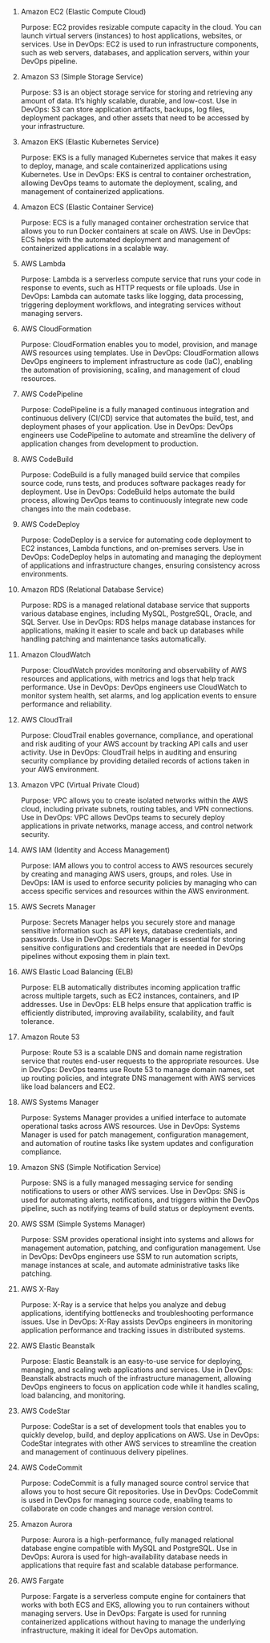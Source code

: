1. Amazon EC2 (Elastic Compute Cloud)

    Purpose: EC2 provides resizable compute capacity in the cloud. You can launch virtual servers (instances) to host applications, websites, or services.
    Use in DevOps: EC2 is used to run infrastructure components, such as web servers, databases, and application servers, within your DevOps pipeline.

2. Amazon S3 (Simple Storage Service)

    Purpose: S3 is an object storage service for storing and retrieving any amount of data. It’s highly scalable, durable, and low-cost.
    Use in DevOps: S3 can store application artifacts, backups, log files, deployment packages, and other assets that need to be accessed by your infrastructure.

3. Amazon EKS (Elastic Kubernetes Service)

    Purpose: EKS is a fully managed Kubernetes service that makes it easy to deploy, manage, and scale containerized applications using Kubernetes.
    Use in DevOps: EKS is central to container orchestration, allowing DevOps teams to automate the deployment, scaling, and management of containerized applications.

4. Amazon ECS (Elastic Container Service)

    Purpose: ECS is a fully managed container orchestration service that allows you to run Docker containers at scale on AWS.
    Use in DevOps: ECS helps with the automated deployment and management of containerized applications in a scalable way.

5. AWS Lambda

    Purpose: Lambda is a serverless compute service that runs your code in response to events, such as HTTP requests or file uploads.
    Use in DevOps: Lambda can automate tasks like logging, data processing, triggering deployment workflows, and integrating services without managing servers.

6. AWS CloudFormation

    Purpose: CloudFormation enables you to model, provision, and manage AWS resources using templates.
    Use in DevOps: CloudFormation allows DevOps engineers to implement infrastructure as code (IaC), enabling the automation of provisioning, scaling, and management of cloud resources.

7. AWS CodePipeline

    Purpose: CodePipeline is a fully managed continuous integration and continuous delivery (CI/CD) service that automates the build, test, and deployment phases of your application.
    Use in DevOps: DevOps engineers use CodePipeline to automate and streamline the delivery of application changes from development to production.

8. AWS CodeBuild

    Purpose: CodeBuild is a fully managed build service that compiles source code, runs tests, and produces software packages ready for deployment.
    Use in DevOps: CodeBuild helps automate the build process, allowing DevOps teams to continuously integrate new code changes into the main codebase.

9. AWS CodeDeploy

    Purpose: CodeDeploy is a service for automating code deployment to EC2 instances, Lambda functions, and on-premises servers.
    Use in DevOps: CodeDeploy helps in automating and managing the deployment of applications and infrastructure changes, ensuring consistency across environments.

10. Amazon RDS (Relational Database Service)

    Purpose: RDS is a managed relational database service that supports various database engines, including MySQL, PostgreSQL, Oracle, and SQL Server.
    Use in DevOps: RDS helps manage database instances for applications, making it easier to scale and back up databases while handling patching and maintenance tasks automatically.

11. Amazon CloudWatch

    Purpose: CloudWatch provides monitoring and observability of AWS resources and applications, with metrics and logs that help track performance.
    Use in DevOps: DevOps engineers use CloudWatch to monitor system health, set alarms, and log application events to ensure performance and reliability.

12. AWS CloudTrail

    Purpose: CloudTrail enables governance, compliance, and operational and risk auditing of your AWS account by tracking API calls and user activity.
    Use in DevOps: CloudTrail helps in auditing and ensuring security compliance by providing detailed records of actions taken in your AWS environment.

13. Amazon VPC (Virtual Private Cloud)

    Purpose: VPC allows you to create isolated networks within the AWS cloud, including private subnets, routing tables, and VPN connections.
    Use in DevOps: VPC allows DevOps teams to securely deploy applications in private networks, manage access, and control network security.

14. AWS IAM (Identity and Access Management)

    Purpose: IAM allows you to control access to AWS resources securely by creating and managing AWS users, groups, and roles.
    Use in DevOps: IAM is used to enforce security policies by managing who can access specific services and resources within the AWS environment.

15. AWS Secrets Manager

    Purpose: Secrets Manager helps you securely store and manage sensitive information such as API keys, database credentials, and passwords.
    Use in DevOps: Secrets Manager is essential for storing sensitive configurations and credentials that are needed in DevOps pipelines without exposing them in plain text.

16. AWS Elastic Load Balancing (ELB)

    Purpose: ELB automatically distributes incoming application traffic across multiple targets, such as EC2 instances, containers, and IP addresses.
    Use in DevOps: ELB helps ensure that application traffic is efficiently distributed, improving availability, scalability, and fault tolerance.

17. Amazon Route 53

    Purpose: Route 53 is a scalable DNS and domain name registration service that routes end-user requests to the appropriate resources.
    Use in DevOps: DevOps teams use Route 53 to manage domain names, set up routing policies, and integrate DNS management with AWS services like load balancers and EC2.

18. AWS Systems Manager

    Purpose: Systems Manager provides a unified interface to automate operational tasks across AWS resources.
    Use in DevOps: Systems Manager is used for patch management, configuration management, and automation of routine tasks like system updates and configuration compliance.

19. Amazon SNS (Simple Notification Service)

    Purpose: SNS is a fully managed messaging service for sending notifications to users or other AWS services.
    Use in DevOps: SNS is used for automating alerts, notifications, and triggers within the DevOps pipeline, such as notifying teams of build status or deployment events.

20. AWS SSM (Simple Systems Manager)

    Purpose: SSM provides operational insight into systems and allows for management automation, patching, and configuration management.
    Use in DevOps: DevOps engineers use SSM to run automation scripts, manage instances at scale, and automate administrative tasks like patching.

21. AWS X-Ray

    Purpose: X-Ray is a service that helps you analyze and debug applications, identifying bottlenecks and troubleshooting performance issues.
    Use in DevOps: X-Ray assists DevOps engineers in monitoring application performance and tracking issues in distributed systems.

22. AWS Elastic Beanstalk

    Purpose: Elastic Beanstalk is an easy-to-use service for deploying, managing, and scaling web applications and services.
    Use in DevOps: Beanstalk abstracts much of the infrastructure management, allowing DevOps engineers to focus on application code while it handles scaling, load balancing, and monitoring.

23. AWS CodeStar

    Purpose: CodeStar is a set of development tools that enables you to quickly develop, build, and deploy applications on AWS.
    Use in DevOps: CodeStar integrates with other AWS services to streamline the creation and management of continuous delivery pipelines.

24. AWS CodeCommit

    Purpose: CodeCommit is a fully managed source control service that allows you to host secure Git repositories.
    Use in DevOps: CodeCommit is used in DevOps for managing source code, enabling teams to collaborate on code changes and manage version control.

25. Amazon Aurora

    Purpose: Aurora is a high-performance, fully managed relational database engine compatible with MySQL and PostgreSQL.
    Use in DevOps: Aurora is used for high-availability database needs in applications that require fast and scalable database performance.

26. AWS Fargate

    Purpose: Fargate is a serverless compute engine for containers that works with both ECS and EKS, allowing you to run containers without managing servers.
    Use in DevOps: Fargate is used for running containerized applications without having to manage the underlying infrastructure, making it ideal for DevOps automation.